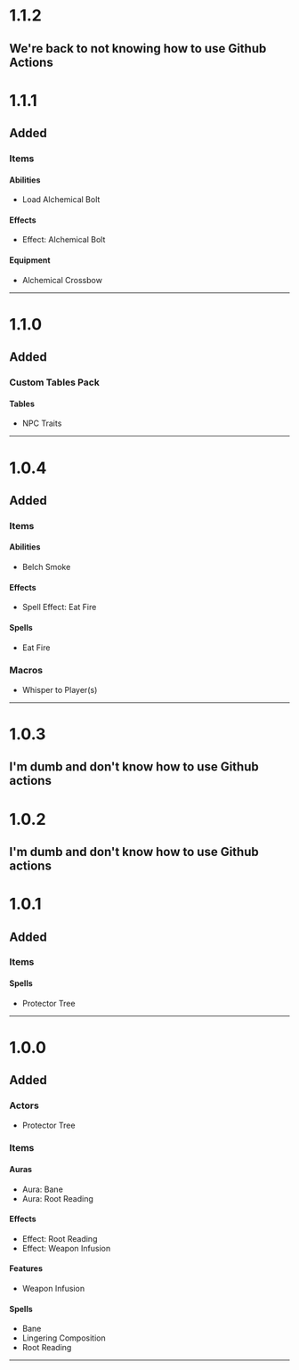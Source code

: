 # 1.1.2
We're back to not knowing how to use Github Actions
---

# 1.1.1
## Added
### Items
#### Abilities
- Load Alchemical Bolt
#### Effects
- Effect: Alchemical Bolt
#### Equipment
- Alchemical Crossbow
---

# 1.1.0
## Added
### Custom Tables Pack
#### Tables
- NPC Traits
---

# 1.0.4
## Added
### Items
#### Abilities
- Belch Smoke
#### Effects
- Spell Effect: Eat Fire
#### Spells
- Eat Fire
### Macros
- Whisper to Player(s)
---

# 1.0.3
I'm dumb and don't know how to use Github actions
---

# 1.0.2
I'm dumb and don't know how to use Github actions
---

# 1.0.1
## Added
### Items
#### Spells
- Protector Tree
---

# 1.0.0
## Added
### Actors
- Protector Tree
### Items
#### Auras
- Aura: Bane
- Aura: Root Reading
#### Effects
- Effect: Root Reading
- Effect: Weapon Infusion
#### Features
- Weapon Infusion
#### Spells
- Bane
- Lingering Composition
- Root Reading
---